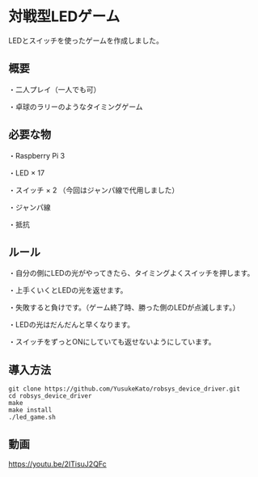 # 対戦型LEDゲーム

LEDとスイッチを使ったゲームを作成しました。



概要
---
・二人プレイ（一人でも可）

・卓球のラリーのようなタイミングゲーム



必要な物
---
・Raspberry Pi 3

・LED × 17

・スイッチ × 2 （今回はジャンパ線で代用しました）

・ジャンパ線

・抵抗



ルール
---
・自分の側にLEDの光がやってきたら、タイミングよくスイッチを押します。

・上手くいくとLEDの光を返せます。

・失敗すると負けです。（ゲーム終了時、勝った側のLEDが点滅します。）

・LEDの光はだんだんと早くなります。

・スイッチをずっとONにしていても返せないようにしています。



導入方法
---
```
git clone https://github.com/YusukeKato/robsys_device_driver.git
cd robsys_device_driver
make
make install
./led_game.sh
```



動画
---
https://youtu.be/2ITisuJ2QFc
